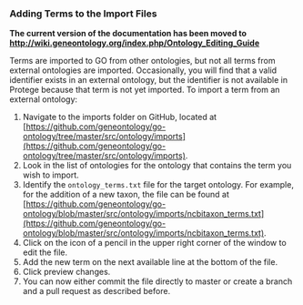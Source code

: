 ### Adding Terms to the Import Files
**The current version of the documentation has been moved to http://wiki.geneontology.org/index.php/Ontology_Editing_Guide**

Terms are imported to GO from other ontologies, but not all terms from external ontologies are imported. Occasionally, you will find that a valid identifier exists in an external ontology, but the identifier is not available in Protege because that term is not yet imported. To import a term from an external ontology:

1.	Navigate to the imports folder on GitHub, located at [https://github.com/geneontology/go-ontology/tree/master/src/ontology/imports](https://github.com/geneontology/go-ontology/tree/master/src/ontology/imports).
2.	Look in the list of ontologies for the ontology that contains the term you wish to import.
3.	Identify the ```ontology_terms.txt``` file for the target ontology. For example, for the addition of a new taxon, the file can be found at [https://github.com/geneontology/go-ontology/blob/master/src/ontology/imports/ncbitaxon_terms.txt](https://github.com/geneontology/go-ontology/blob/master/src/ontology/imports/ncbitaxon_terms.txt).
4.	Click on the icon of a pencil in the upper right corner of the window to edit the file.
5.	Add the new term on the next available line at the bottom of the file.
6.	Click preview changes.
7.	You can now either commit the file directly to master or create a branch and a pull request as described before.
